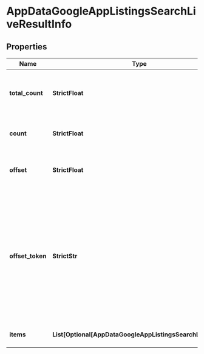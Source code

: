 # AppDataGoogleAppListingsSearchLiveResultInfo


## Properties

| Name | Type | Description | Notes |
|------------ | ------------- | ------------- | -------------|
**total_count** | **StrictFloat** | the total number of relevant results in the database |[optional]|
**count** | **StrictFloat** | the number of items in the results array |[optional]|
**offset** | **StrictFloat** | offset in the results array of returned apps |[optional]|
**offset_token** | **StrictStr** | token for subsequent requests<br>you can use this parameter in the POST request to avoid timeouts while trying to obtain over 100,000 results in a single request |[optional]|
**items** | **List[Optional[AppDataGoogleAppListingsSearchLiveItem]]** | array of apps and related data |[optional]|